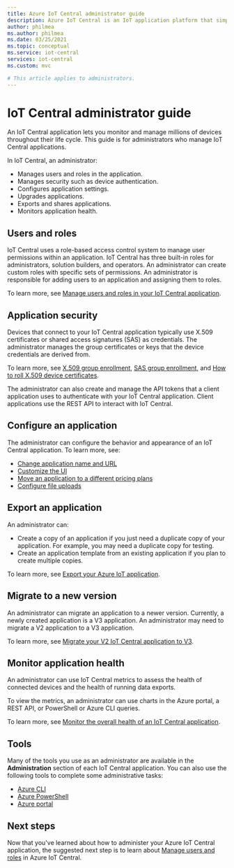 ```yaml
---
title: Azure IoT Central administrator guide
description: Azure IoT Central is an IoT application platform that simplifies the creation of IoT solutions. This article provides an overview of the administrator role in IoT Central. 
author: philmea
ms.author: philmea
ms.date: 03/25/2021
ms.topic: conceptual
ms.service: iot-central
services: iot-central
ms.custom: mvc

# This article applies to administrators.
---
```


# IoT Central administrator guide

An IoT Central application lets you monitor and manage millions of devices throughout their life cycle. This guide is for administrators who manage IoT Central applications.

In IoT Central, an administrator:

- Manages users and roles in the application.
- Manages security such as device authentication.
- Configures application settings.
- Upgrades applications.
- Exports and shares applications.
- Monitors application health.

## Users and roles

IoT Central uses a role-based access control system to manage user permissions within an application. IoT Central has three built-in roles for administrators, solution builders, and operators. An administrator can create custom roles with specific sets of permissions. An administrator is responsible for adding users to an application and assigning them to roles.

To learn more, see [Manage users and roles in your IoT Central application](howto-manage-users-roles.md).

## Application security

Devices that connect to your IoT Central application typically use X.509 certificates or shared access signatures (SAS) as credentials. The administrator manages the group certificates or keys that the device credentials are derived from.

To learn more, see [X.509 group enrollment](concepts-get-connected.md#x509-group-enrollment), [SAS group enrollment](concepts-get-connected.md#sas-group-enrollment), and [How to roll X.509 device certificates](how-to-roll-x509-certificates.md).

The administrator can also create and manage the API tokens that a client application uses to authenticate with your IoT Central application. Client applications use the REST API to interact with IoT Central.

## Configure an application

The administrator can configure the behavior and appearance of an IoT Central application. To learn more, see:

- [Change application name and URL](howto-administer.md#change-application-name-and-url)
- [Customize the UI](howto-customize-ui.md)
- [Move an application to a different pricing plans](howto-faq.md#how-do-i-move-from-a-free-to-a-standard-pricing-plan)
- [Configure file uploads](howto-configure-file-uploads.md)

## Export an application

An administrator can:

- Create a copy of an application if you just need a duplicate copy of your application. For example, you may need a duplicate copy for testing.
- Create an application template from an existing application if you plan to create multiple copies.

To learn more, see [Export your Azure IoT application](howto-use-app-templates.md).

## Migrate to a new version

An administrator can migrate an application to a newer version. Currently, a newly created application is a V3 application. An administrator may need to migrate a V2 application to a V3 application.

To learn more, see [Migrate your V2 IoT Central application to V3](howto-migrate.md).

## Monitor application health

An administrator can use IoT Central metrics to assess the health of connected devices and the health of running data exports.

To view the metrics, an administrator can use charts in the Azure portal, a REST API, or PowerShell or Azure CLI queries.

To learn more, see [Monitor the overall health of an IoT Central application](howto-monitor-application-health.md).

## Tools

Many of the tools you use as an administrator are available in the **Administration** section of each IoT Central application. You can also use the following tools to complete some administrative tasks:

- [Azure CLI](howto-manage-iot-central-from-cli.md)
- [Azure PowerShell](howto-manage-iot-central-from-powershell.md)
- [Azure portal](howto-manage-iot-central-from-portal.md)

## Next steps

Now that you've learned about how to administer your Azure IoT Central application, the suggested next step is to learn about [Manage users and roles](howto-manage-users-roles.md) in Azure IoT Central.
